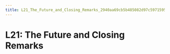 ```yaml
---
title: L21_The_Future_and_Closing_Remarks_2940aa69cb5b485082d97c5971595b13
---
```


# L21: The Future and Closing Remarks